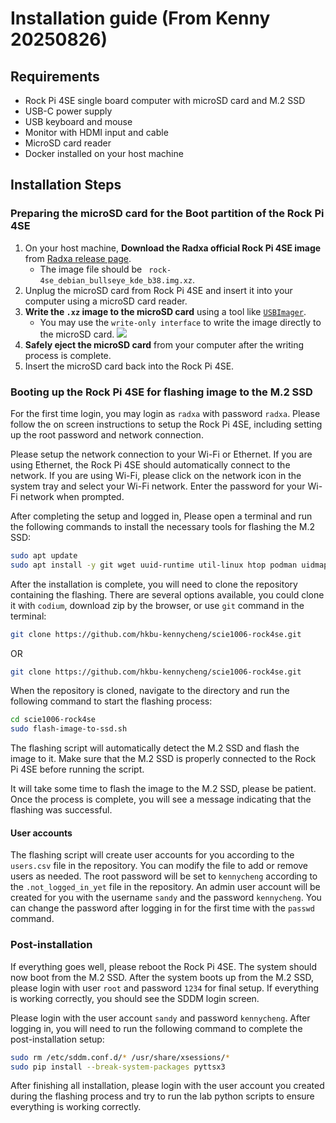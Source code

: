 # Installation guide (From Kenny 20250826)

## Requirements

- Rock Pi 4SE single board computer with microSD card and M.2 SSD
- USB-C power supply
- USB keyboard and mouse
- Monitor with HDMI input and cable
- MicroSD card reader
- Docker installed on your host machine

## Installation Steps

### Preparing the microSD card for the Boot partition of the Rock Pi 4SE

1. On your host machine, **Download the Radxa official Rock Pi 4SE image** from [Radxa release page](https://github.com/radxa-build/rock-4se/releases).
    - The image file should be ` rock-4se_debian_bullseye_kde_b38.img.xz`.
2. Unplug the microSD card from Rock Pi 4SE and insert it into your computer using a microSD card reader.
3. **Write the `.xz` image to the microSD card** using a tool like [`USBImager`](https://gitlab.com/bztsrc/usbimager).
    - You may use the `write-only interface` to write the image directly to the microSD card. ![](https://gitlab.com/bztsrc/usbimager/raw/master/usbimager.png)
4. **Safely eject the microSD card** from your computer after the writing process is complete.
5. Insert the microSD card back into the Rock Pi 4SE.

### Booting up the Rock Pi 4SE for flashing image to the M.2 SSD

For the first time login, you may login as `radxa` with password `radxa`. Please follow the on screen instructions to setup the Rock Pi 4SE, including setting up the root password and network connection.

Please setup the network connection to your Wi-Fi or Ethernet. If you are using Ethernet, the Rock Pi 4SE should automatically connect to the network. If you are using Wi-Fi, please click on the network icon in the system tray and select your Wi-Fi network. Enter the password for your Wi-Fi network when prompted.

After completing the setup and logged in, Please open a terminal and run the following commands to install the necessary tools for flashing the M.2 SSD:

```bash
sudo apt update
sudo apt install -y git wget uuid-runtime util-linux htop podman uidmap slirp4netns codium btrfs-progs
```

After the installation is complete, you will need to clone the repository containing the flashing. There are several options available, you could clone it with `codium`, download zip by the browser, or use `git` command in the terminal:

```bash
git clone https://github.com/hkbu-kennycheng/scie1006-rock4se.git
```

OR  

```bash
git clone https://github.com/hkbu-kennycheng/scie1006-rock4se.git
```


When the repository is cloned, navigate to the directory and run the following command to start the flashing process:

```bash
cd scie1006-rock4se
sudo flash-image-to-ssd.sh
```

The flashing script will automatically detect the M.2 SSD and flash the image to it. Make sure that the M.2 SSD is properly connected to the Rock Pi 4SE before running the script.

It will take some time to flash the image to the M.2 SSD, please be patient. Once the process is complete, you will see a message indicating that the flashing was successful.

#### User accounts

The flashing script will create user accounts for you according to the `users.csv` file in the repository. You can modify the file to add or remove users as needed. The root password will be set to `kennycheng` according to the `.not_logged_in_yet` file in the repository. An admin user account will be created for you with the username `sandy` and the password `kennycheng`. You can change the password after logging in for the first time with the `passwd` command.

### Post-installation

If everything goes well, please reboot the Rock Pi 4SE. The system should now boot from the M.2 SSD. After the system boots up from the M.2 SSD, please login with user `root` and password `1234` for final setup. If everything is working correctly, you should see the SDDM login screen.

Please login with the user account `sandy` and password `kennycheng`. After logging in, you will need to run the following command to complete the post-installation setup:

```bash
sudo rm /etc/sddm.conf.d/* /usr/share/xsessions/*
sudo pip install --break-system-packages pyttsx3
```

After finishing all installation, please login with the user account you created during the flashing process and try to run the lab python scripts to ensure everything is working correctly.

